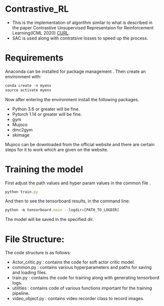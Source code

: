 # Contrastive_RL
* This is the implementation of algorithm similar to what is described in the paper Contrastive Unsupervised Representaion for Reinforcement Learning(ICML 2020) [CURL](https://arxiv.org/abs/2004.04136).
* SAC is used along with contratsive losses to speed up the process.


# Requirements
Anaconda can be installed for package management .
Then create an environment with:
```javascript
conda create -n myenv
source activate myenv
```
Now after entering the environment install the following packages. 

* Python 3.6 or greater will be fine.
* Pytorch 1.14 or greater will be fine.
* gym
* Mujoco
* dmc2gym
* skimage

Mujoco can be downloaded from the official website and there are certain steps for it to work which are given on the website.


# Training the model
First adjust the path values and hyper param values in the common file .
```javascript
python train.py

```
And then to see the tensorboard results, in the  command line:
```javascript
python -m tensorboard.main --logdir=[PATH_TO_LOGDIR]
```

The model will be saved in the  specified dir.

# File Structure:
The code structure is as follows:
* Actor_critic.py : contains the code for soft actor critic model.
* common.py : contains various hyperparameters and paths for saving and loading files.
* train.py : contains the code for  training along with generating tensorbord logs.
* utilities : contains code of various functions important for the training pipeline.
* video_object.py : contains video recorder class to record images.

